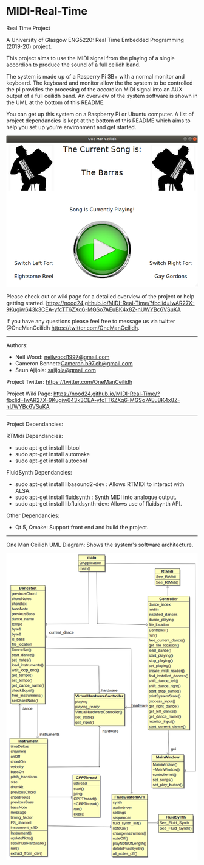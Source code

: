 # MIDI-Real-Time
Real Time Project

A University of Glasgow ENG5220: Real Time Embedded Programming (2019-20) project.

This project aims to use the MIDI signal from the playing of a single accordion to produce the sound of a full ceilidh band. 
 
The system is made up of a Rasperry Pi 3B+ with a normal monitor and keyboard. The keyboard and monitor allow the the system to be controlled the pi provides the procesing of the accordion MIDI signal into an AUX output of a full ceilidh band. An overview of the system software is shown in the UML at the bottom of this README.

You can get up this system on a Raspberry Pi or Ubuntu computer. A list of project dependancies is kept at the bottom of this README which aims to help you set up you're environment and get started. 

![One Man Ceilidh Front End](/other/images/Screenshot%20from%202020-04-15%2009-17-10.png)

Please check out or wiki page for a detailed overview of the project or help getting started. https://nood24.github.io/MIDI-Real-Time/?fbclid=IwAR27X-9Kugiw643k3CEA-yfcTT6ZXq6-MGSo7AEuBK4x8Z-nUWYBc6VSuKA

If you have any questions please feel free to message us via twitter @OneManCeilidh https://twitter.com/OneManCeilidh.

---

Authors:

*  Neil Wood: neilwood1997@gmail.com	
*  Cameron Bennett:Cameron.b97.cb@gmail.com
*  Seun Ajijola: sajijola@gmail.com

Project Twitter: https://twitter.com/OneManCeilidh

Project Wiki Page: https://nood24.github.io/MIDI-Real-Time/?fbclid=IwAR27X-9Kugiw643k3CEA-yfcTT6ZXq6-MGSo7AEuBK4x8Z-nUWYBc6VSuKA

---

Project Dependancies:

RTMidi Dependancies:

* sudo apt-get install libtool
* sudo apt-get install automake
* sudo apt-get install autoconf

FluidSynth Dependancies:

* sudo apt-get install libasound2-dev : Allows RTMIDI to interact with ALSA.
* sudo apt-get install fluidsynth : Synth MIDI into analogue output.
* sudo apt-get install libfluidsynth-dev: Allows use of fluidsynth API.

Other Dependancies:

* Qt 5, Qmake: Support front end and build the project. 
 
 ---
 
 One Man Ceilidh UML Diagram: Shows the system's software architecture. 
 
 ![One Man Ceilidh UML](/other/images/UML.png)
